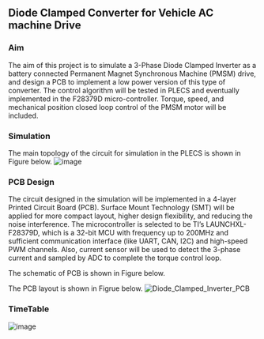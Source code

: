## Diode Clamped Converter for Vehicle AC machine Drive

### Aim
The aim of this project is to simulate a 3-Phase Diode Clamped Inverter as a battery connected Permanent Magnet Synchronous Machine (PMSM) drive, and design a PCB to implement a low power version of this type of converter. The control algorithm will be tested in PLECS and eventually implemented in the F28379D micro-controller. Torque, speed, and mechanical position closed loop control of the PMSM motor will be included.

### Simulation
The main topology of the circuit for simulation in the PLECS is shown in Figure below.
![image](https://github.com/ssyps2/PMSM_Motor_FOC/assets/72872247/a4a4ac1a-0cc7-43fa-9447-bb58e6956107)

### PCB Design
The circuit designed in the simulation will be implemented in a 4-layer Printed Circuit Board (PCB). Surface Mount Technology (SMT) will be applied for more compact layout, higher design flexibility, and reducing the noise interference. The microcontroller is selected to be TI’s LAUNCHXL-F28379D, which is a 32-bit MCU with frequency up to 200MHz and sufficient communication interface (like UART, CAN, I2C) and high-speed PWM channels. Also, current sensor will be used to detect the 3-phase current and sampled by ADC to complete the torque control loop.

The schematic of PCB is shown in Figure below.


The PCB layout is shown in Figrue below.
![Diode_Clamped_Inverter_PCB](https://github.com/ssyps2/PMSM_Motor_FOC/assets/72872247/e8735d69-3d67-4834-b6f5-0b2f14ce8fce)

### TimeTable
![image](https://github.com/ssyps2/PMSM_Motor_FOC/assets/72872247/ddc33e16-4198-4893-84d1-e65fb9a2295d)

